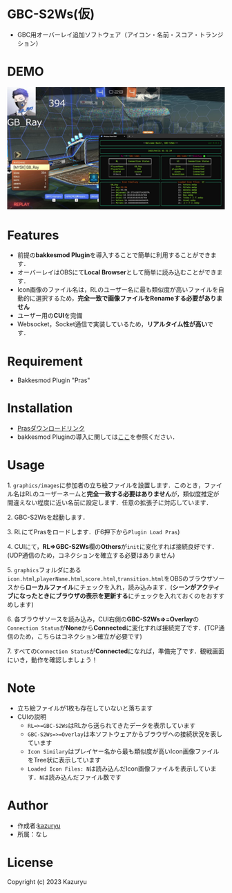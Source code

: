 # GBC-S2Ws(仮)
- GBC用オーバーレイ追加ソフトウェア（アイコン・名前・スコア・トランジション）

# DEMO
![demo](static/demo.jpg)

# Features
- 前提の**bakkesmod Plugin**を導入することで簡単に利用することができます．
- オーバーレイはOBSにて**Local Browser**として簡単に読み込むことができます．
- Icon画像のファイル名は，RLのユーザー名に最も類似度が高いファイルを自動的に選択するため，**完全一致で画像ファイルをRenameする必要がありません**
- ユーザー用の**CUI**を完備
- Websocket，Socket通信で実装しているため，**リアルタイム性が高い**です．

# Requirement
- Bakkesmod Plugin "Pras"

# Installation
- [Prasダウンロードリンク]()
- bakkesmod Pluginの導入に関しては[ここ](https://note.com/forusian/n/n0d15fde904d3)を参照ください．

# Usage
1\. `graphics/images`に参加者の立ち絵ファイルを設置します．このとき，ファイル名はRLのユーザーネームと**完全一致する必要はありません**が，類似度推定が間違えない程度に近い名前に設定します．任意の拡張子に対応しています．  

2\. GBC-S2Wsを起動します．   

3\.  RLにてPrasをロードします．(F6押下から`Plugin Load Pras`)  

4\. CUIにて，**RL=>GBC-S2Ws**欄の**Others**が`init`に変化すれば接続良好です．(UDP通信のため，コネクションを確立する必要はありません)  

5\. `graphics`フォルダにある`icon.html`,`playerName.html`,`score.html`,`transition.html`をOBSのブラウザソースから**ローカルファイル**にチェックを入れ，読み込みます．(**シーンがアクティブになったときにブラウザの表示を更新する**にチェックを入れておくのをおすすめします)  

6\. 各ブラウザソースを読み込み，CUI右側の**GBC-S2Ws=>=Overlay**の`Connection Status`が**None**から**Connected**に変化すれば接続完了です．(TCP通信のため，こちらはコネクション確立が必要です)  

7\. すべての`Connection Status`が**Connected**になれば，準備完了です．観戦画面にいき，動作を確認しましょう！

# Note
- 立ち絵ファイルが1枚も存在していないと落ちます
- CUIの説明
  - `RL=>=GBC-S2Ws`はRLから送られてきたデータを表示しています
  - `GBC-S2Ws=>=Overlay`は本ソフトウェアからブラウザへの接続状況を表しています
  - `Icon Similary`はプレイヤー名から最も類似度が高いIcon画像ファイルをTree状に表示しています
  - `Loaded Icon Files: N`は読み込んだIcon画像ファイルを表示しています．`N`は読み込んだファイル数です 

# Author
* 作成者:[kazuryu](https://twitter.com/kazuryu_RL)
* 所属：なし

# License
Copyright (c) 2023 Kazuryu
